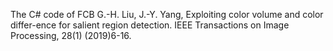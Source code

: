 The C# code of FCB
G.-H. Liu, J.-Y. Yang, Exploiting color volume and color differ-ence for salient region detection. IEEE Transactions on Image Processing, 28(1) (2019)6-16.
